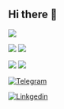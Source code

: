 ## Hi there 👋

<!--
**svoronkin/svoronkin** is a ✨ _special_ ✨ repository because its `README.md` (this file) appears on your GitHub profile.

Here are some ideas to get you started:

- 🔭 I’m currently working on ...
- 🌱 I’m currently learning ...
- 👯 I’m looking to collaborate on ...
- 🤔 I’m looking for help with ...
- 💬 Ask me about ...
- 📫 How to reach me: ...
- 😄 Pronouns: ...
- ⚡ Fun fact: ...
-->
![](http://github-profile-summary-cards.vercel.app/api/cards/profile-details?username=svoronkin&theme=zenburn)

![](http://github-profile-summary-cards.vercel.app/api/cards/stats?username=svoronkin&theme=zenburn)
![](http://github-profile-summary-cards.vercel.app/api/cards/most-commit-language?username=svoronkin&theme=zenburn)

![](http://github-profile-summary-cards.vercel.app/api/cards/repos-per-language?username=svoronkin&theme=zenburn) 
![](http://github-profile-summary-cards.vercel.app/api/cards/productive-time?username=svoronkin&theme=zenburn&utcOffset=3)


[![Telegram](https://img.shields.io/badge/Telegram-2CA5E0?style=for-the-badge&logo=telegram&logoColor=white)](https://t.me/svoronkin/)

[![Linkgedin](https://img.shields.io/badge/LinkedIn-0077B5?style=for-the-badge&logo=linkedin&logoColor=white)](https://www.linkedin.com/in/sergei-voronkin-b2151438/)
